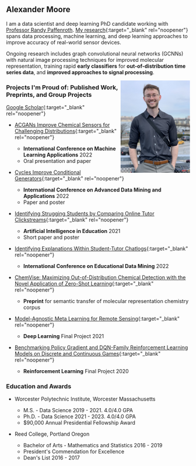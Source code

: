 ## Alexander Moore

I am a data scientist and deep learning PhD candidate working with [Professor Randy Paffenroth](https://users.wpi.edu/~rcpaffenroth/). [My research](https://scholar.google.com/citations?user=Uq_mfNsAAAAJ&hl=en&oi=sra){:target="_blank" rel="noopener"} spans data processing, machine learning, and deep learning approaches to improve accuracy of real-world sensor devices.

Ongoing research includes graph convolutional neural networks (GCNNs) with natural image processing techniques for improved molecular representation, training rapid **early classifiers** for **out-of-distribution time series data**, and **improved approaches to signal processing**.

<div data-iframe-width="150" data-iframe-height="270" data-share-badge-id="784bca6e-2ffc-4bb9-81d0-356f80104251" data-share-badge-host="https://www.credly.com"></div><script type="text/javascript" async src="//cdn.credly.com/assets/utilities/embed.js"></script>

<img style="float: right;" src="images/thumbnail_Image.jpg" width="190">

### Projects I'm Proud of: Published Work, Preprints, and Group Projects
[Google Scholar](https://scholar.google.com/citations?user=Uq_mfNsAAAAJ&hl=en&oi=sra){:target="_blank" rel="noopener"}

* [ACGANs Improve Chemical Sensors for Challenging Distributions](https://conferences.computer.org/icmlapub/pdfs/ICMLA2022-1oIbEyrqlxdYNqIVuUdynF/628300a286/628300a286.pdf){:target="_blank" rel="noopener"}
    - **International Conference on Machine Learning Applications** 2022
    - Oral presentation and paper
    
* [Cycles Improve Conditional Generators](https://link.springer.com/chapter/10.1007/978-3-031-22137-8_26){:target="_blank" rel="noopener"}
    - **International Conference on Advanced Data Mining and Applications** 2022
    - Paper and poster
    
* [Identifying Strugging Students by Comparing Online Tutor Clickstreams](https://link.springer.com/chapter/10.1007%2F978-3-030-78270-2_52){:target="_blank" rel="noopener"}
    - **Artificial Intelligence in Education** 2021
    - Short paper and poster
    
* [Identifying Explanations Within Student-Tutor Chatlogs](https://educationaldatamining.org/edm2022/proceedings/2022.EDM-doctoral-consortium.100/){:target="_blank" rel="noopener"}
    - **International Conference on Educational Data Mining** 2022

* [ChemVise: Maximizing Out-of-Distribution Chemical Detection with the Novel Application of Zero-Shot Learning](https://arxiv.org/abs/2302.04917){:target="_blank" rel="noopener"}
    - **Preprint** for semantic transfer of molecular representation chemistry corpus

* [Model-Agnostic Meta Learning for Remote Sensing](https://github.com/alexander-moore/MAML-Augmentation){:target="_blank" rel="noopener"}
    - **Deep Learning** Final Project 2021

* [Benchmarking Policy Gradient and DQN-Family Reinforcement Learning Models on Discrete and Continuous Games](https://github.com/alexander-moore/CS525){:target="_blank" rel="noopener"}
    - **Reinforcement Learning** Final Project 2020


### Education and Awards
* Worcester Polytechnic Institute, Worcester Massachusetts
    - M.S. - Data Science 2019 - 2021. 4.0/4.0 GPA
    - Ph.D. - Data Science 2021 - 2023. 4.0/4.0 GPA
    - $90,000 Annual Presidential Fellowship Award

* Reed College, Portland Oregon
    - Bachelor of Arts - Mathematics and Statistics 2016 - 2019
    - President's Commendation for Excellence
    - Dean's List 2016 - 2017
